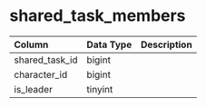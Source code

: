 # shared_task_members

| Column | Data Type | Description |
| :--- | :--- | :--- |
| shared_task_id | bigint |  |
| character_id | bigint |  |
| is_leader | tinyint |  |

